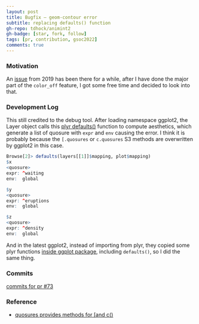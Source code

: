 ```yaml
---
layout: post
title: Bugfix – geom-contour error
subtitle: replacing defaults() function
gh-repo: tdhock/animint2
gh-badge: [star, fork, follow]
tags: [pr, contribution, gsoc2022]
comments: true
---
```


### Motivation
An [issue](https://github.com/tdhock/animint2/issues/28) from 2019 has been there for a while, after I have done the major part of the `color_off` feature, I got some free time and decided to look into that.

### Development Log
This still credited to the debug tool. After loading namespace ggplot2, the Layer object calls this [plyr defaults()](https://github.com/tdhock/animint2/blob/0a2988ff02f73aab7ec6c3fb70d14439092bee27/R/layer.r#L176) function to compute aesthetics, which generate a list of quosure with `expr` and `env` causing the error. I think it is probably because the `[.quosures` or `c.quosures` S3 methods are overwritten by ggplot2 in this case.
```R
Browse[2]> defaults(layers[[1]]$mapping, plot$mapping)
$x
<quosure>
expr: ^waiting
env:  global

$y
<quosure>
expr: ^eruptions
env:  global

$z
<quosure>
expr: ^density
env:  global
```
And in the latest ggplot2, instead of importing from plyr, they copied some plyr functions [inside ggplot package](https://github.com/tidyverse/ggplot2/blob/5141ef58442114a40c733a0ab387710c8f9cc1ec/R/compat-plyr.R), including `defaults()`, so I did the same thing.

### Commits
[commits for pr #73](https://github.com/tdhock/animint2/pull/73/commits)

### Reference
- [quosures provides methods for \[and c()](https://rlang.r-lib.org/reference/new_quosures.html)